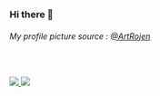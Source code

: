 ### Hi there 👋

###### My profile picture source : <a href="https://twitter.com/ArtRojen">@ArtRojen</a>
&nbsp;

<a href="https://github.com/sizuwanoadi">
  <img src="https://github-readme-stats.vercel.app/api?username=sizuwanoadi&count_private=true&show_icons=true&theme=react">
</a>
<a href="https://github.com/sizuwanoadi">
  <img src="https://github-readme-stats.vercel.app/api/top-langs/?username=sizuwanoadi&layout=compact&theme=react&langs_count=8&hide=html,css,scss,tsql,shell,hack" />
</a>

<!--
**sizuwanoadi/sizuwanoadi** is a ✨ _special_ ✨ repository because its `README.md` (this file) appears on your GitHub profile.

Here are some ideas to get you started:

- 🔭 I’m currently working on ...
- 🌱 I’m currently learning ...
- 👯 I’m looking to collaborate on ...
- 🤔 I’m looking for help with ...
- 💬 Ask me about ...
- 📫 How to reach me: ...
- 😄 Pronouns: ...
- ⚡ Fun fact: ...
-->
